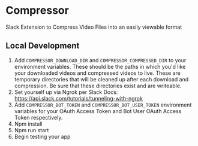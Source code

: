 # Compressor

Slack Extension to Compress Video Files into an easily viewable format

## Local Development

1. Add `COMPRESSOR_DOWNLOAD_DIR` and `COMPRESSOR_COMPRESSED_DIR` to your environment variables. These should be the paths in which you'd like your downloaded videos and compressed videos to live. These are temporary directories that will be cleaned up after each download and compression. Be sure that these directories exist and are writeable.
2. Set yourself up via Ngrok per Slack Docs: https://api.slack.com/tutorials/tunneling-with-ngrok
3. Add `COMPRESSOR_BOT_TOKEN` and `COMPRESSOR_BOT_USER_TOKEN` environment variables for your OAuth Access Token and Bot User OAuth Access Token respectively.
4. Npm install
5. Npm run start
6. Begin testing your app

